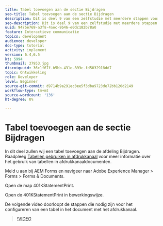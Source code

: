 ```yaml
---
title: Tabel toevoegen aan de sectie Bijdragen
seo-title: Tabel toevoegen aan de sectie Bijdragen
description: Dit is deel 9 van een zelfstudie met meerdere stappen voor het maken van uw eerste interactieve communicatiedocument. In dit deel voegen we een tabel toe aan de sectie voor bijdragen.
seo-description: Dit is deel 9 van een zelfstudie met meerdere stappen voor het maken van uw eerste interactieve communicatiedocument. In dit deel voegen we een tabel toe aan de sectie voor bijdragen.
uuid: 9475e769-a3f8-4aec-9b46-e0dc182b78a0
feature: Interactieve communicatie
topics: development
audience: developer
doc-type: tutorial
activity: implement
version: 6.4,6.5
kt: 5994
thumbnail: 37953.jpg
discoiquuid: 36c1f67f-b5bb-431e-893c-fd5032918dd7
topic: Ontwikkeling
role: Developer
level: Beginner
source-git-commit: d9714b9a291ec3ee5f3dba9723de72bb120d2149
workflow-type: tm+mt
source-wordcount: '136'
ht-degree: 0%

---
```



# Tabel toevoegen aan de sectie Bijdragen

In dit deel zullen wij een tabel toevoegen aan de afdeling Bijdragen.
Raadpleeg [Tabellen gebruiken in afdrukkanaal](/help/forms/interactive-communications/table-in-print-channel-documents-video-use.md) voor meer informatie over het gebruik van tabellen in afdrukkanaaldocumenten.

Meld u aan bij AEM Forms en navigeer naar Adobe Experience Manager > Forms > Forms &amp; Documents.

Open de map 401KStatementPrint.

Open de 401KStatementPrint in bewerkingswijze.

De volgende video doorloopt de stappen die nodig zijn voor het configureren van een tabel in het document met het afdrukkanaal.

>[!VIDEO](https://video.tv.adobe.com/v/22387t1?quality=9&learn=on)

